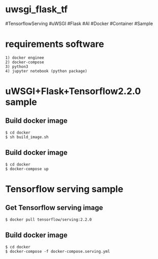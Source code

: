 # uwsgi_flask_tf
#TensorflowServing #uWSGI #Flask #AI #Docker #Container #Sample

# requirements software
```
1) docker enginee
2) docker-compose
3) python3
4) jupyter notebook (python package)
```

# uWSGI+Flask+Tensorflow2.2.0 sample
## Build docker image
```
$ cd docker
$ sh build_image.sh
```

## Build docker image
```
$ cd docker
$ docker-compose up
```

# Tensorflow serving sample
## Get Tensorflow serving image
```
$ docker pull tensorflow/serving:2.2.0
```

## Build docker image
```
$ cd docker
$ docker-compose -f docker-compose.serving.yml
```